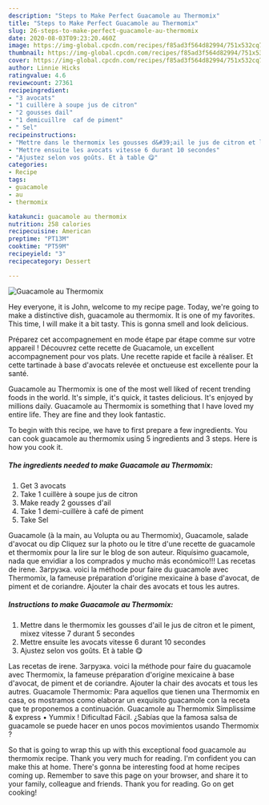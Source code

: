 ```yaml
---
description: "Steps to Make Perfect Guacamole au Thermomix"
title: "Steps to Make Perfect Guacamole au Thermomix"
slug: 26-steps-to-make-perfect-guacamole-au-thermomix
date: 2020-08-03T09:23:20.460Z
image: https://img-global.cpcdn.com/recipes/f85ad3f564d82994/751x532cq70/guacamole-au-thermomix-photo-principale-de-la-recette.jpg
thumbnail: https://img-global.cpcdn.com/recipes/f85ad3f564d82994/751x532cq70/guacamole-au-thermomix-photo-principale-de-la-recette.jpg
cover: https://img-global.cpcdn.com/recipes/f85ad3f564d82994/751x532cq70/guacamole-au-thermomix-photo-principale-de-la-recette.jpg
author: Linnie Hicks
ratingvalue: 4.6
reviewcount: 27361
recipeingredient:
- "3 avocats"
- "1 cuillère à soupe jus de citron"
- "2 gousses dail"
- "1 demicuillre  caf de piment"
- " Sel"
recipeinstructions:
- "Mettre dans le thermomix les gousses d&#39;ail le jus de citron et le piment, mixez vitesse 7 durant 5 secondes"
- "Mettre ensuite les avocats vitesse 6 durant 10 secondes"
- "Ajustez selon vos goûts. Et à table 😋"
categories:
- Recipe
tags:
- guacamole
- au
- thermomix

katakunci: guacamole au thermomix 
nutrition: 258 calories
recipecuisine: American
preptime: "PT13M"
cooktime: "PT59M"
recipeyield: "3"
recipecategory: Dessert

---
```



![Guacamole au Thermomix](https://img-global.cpcdn.com/recipes/f85ad3f564d82994/751x532cq70/guacamole-au-thermomix-photo-principale-de-la-recette.jpg)

Hey everyone, it is John, welcome to my recipe page. Today, we're going to make a distinctive dish, guacamole au thermomix. It is one of my favorites. This time, I will make it a bit tasty. This is gonna smell and look delicious.

Préparez cet accompagnement en mode étape par étape comme sur votre appareil ! Découvrez cette recette de Guacamole, un excellent accompagnement pour vos plats. Une recette rapide et facile à réaliser. Et cette tartinade à base d&#39;avocats relevée et onctueuse est excellente pour la santé.

Guacamole au Thermomix is one of the most well liked of recent trending foods in the world. It's simple, it's quick, it tastes delicious. It's enjoyed by millions daily. Guacamole au Thermomix is something that I have loved my entire life. They are fine and they look fantastic.


To begin with this recipe, we have to first prepare a few ingredients. You can cook guacamole au thermomix using 5 ingredients and 3 steps. Here is how you cook it.

<!--inarticleads1-->

##### The ingredients needed to make Guacamole au Thermomix:

1. Get 3 avocats
1. Take 1 cuillère à soupe jus de citron
1. Make ready 2 gousses d&#39;ail
1. Take 1 demi-cuillère à café de piment
1. Take  Sel


Guacamole (à la main, au Volupta ou au Thermomix), Guacamole, salade d&#39;avocat ou dip Cliquez sur la photo ou le titre d&#39;une recette de guacamole et thermomix pour la lire sur le blog de son auteur. Riquísimo guacamole, nada que envidiar a los comprados y mucho más económico!!! Las recetas de irene. Загрузка. voici la méthode pour faire du guacamole avec Thermomix, la fameuse préparation d&#39;origine mexicaine à base d&#39;avocat, de piment et de coriandre. Ajouter la chair des avocats et tous les autres. 

<!--inarticleads2-->

##### Instructions to make Guacamole au Thermomix:

1. Mettre dans le thermomix les gousses d&#39;ail le jus de citron et le piment, mixez vitesse 7 durant 5 secondes
1. Mettre ensuite les avocats vitesse 6 durant 10 secondes
1. Ajustez selon vos goûts. Et à table 😋


Las recetas de irene. Загрузка. voici la méthode pour faire du guacamole avec Thermomix, la fameuse préparation d&#39;origine mexicaine à base d&#39;avocat, de piment et de coriandre. Ajouter la chair des avocats et tous les autres. Guacamole Thermomix: Para aquellos que tienen una Thermomix en casa, os mostramos como elaborar un exquisito guacamole con la receta que te proponemos a continuación. Guacamole au Thermomix Simplissime &amp; express • Yummix ! Dificultad Fácil. ¿Sabías que la famosa salsa de guacamole se puede hacer en unos pocos movimientos usando Thermomix ? 

So that is going to wrap this up with this exceptional food guacamole au thermomix recipe. Thank you very much for reading. I'm confident you can make this at home. There's gonna be interesting food at home recipes coming up. Remember to save this page on your browser, and share it to your family, colleague and friends. Thank you for reading. Go on get cooking!

